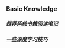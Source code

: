 ### Basic Knowledge
##### [推荐系统书籍阅读笔记](https://github.com/QinHsiu/RSN)
##### [一些深度学习技巧](https://github.com/QinHsiu/Trick)
